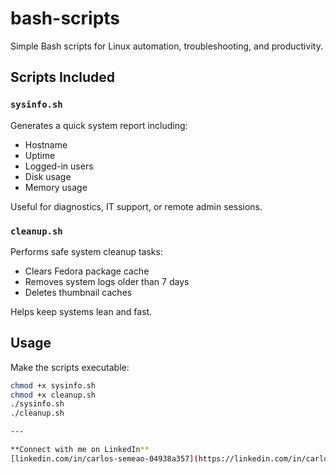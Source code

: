 # bash-scripts

Simple Bash scripts for Linux automation, troubleshooting, and productivity.

## Scripts Included

### `sysinfo.sh`
Generates a quick system report including:
- Hostname
- Uptime
- Logged-in users
- Disk usage
- Memory usage

Useful for diagnostics, IT support, or remote admin sessions.

### `cleanup.sh`
Performs safe system cleanup tasks:
- Clears Fedora package cache
- Removes system logs older than 7 days
- Deletes thumbnail caches

Helps keep systems lean and fast.

## Usage
Make the scripts executable:

```bash
chmod +x sysinfo.sh
chmod +x cleanup.sh
./sysinfo.sh
./cleanup.sh

---

**Connect with me on LinkedIn**  
[linkedin.com/in/carlos-semeao-04938a357](https://linkedin.com/in/carlos-semeao-04938a357)
